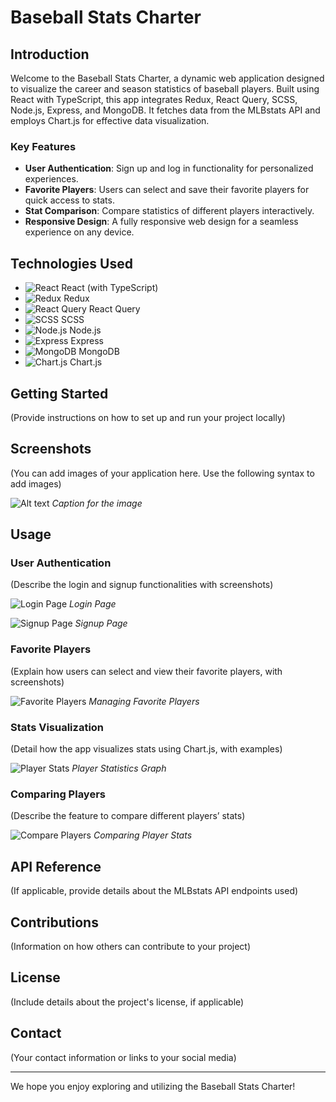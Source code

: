 # Baseball Stats Charter

## Introduction
Welcome to the Baseball Stats Charter, a dynamic web application designed to visualize the career and season statistics of baseball players. Built using React with TypeScript, this app integrates Redux, React Query, SCSS, Node.js, Express, and MongoDB. It fetches data from the MLBstats API and employs Chart.js for effective data visualization.

### Key Features
- **User Authentication**: Sign up and log in functionality for personalized experiences.
- **Favorite Players**: Users can select and save their favorite players for quick access to stats.
- **Stat Comparison**: Compare statistics of different players interactively.
- **Responsive Design**: A fully responsive web design for a seamless experience on any device.

## Technologies Used

- <img src="https://img.shields.io/badge/-React-61DAFB?style=flat-square&logo=react" alt="React"/> React (with TypeScript)
- <img src="https://img.shields.io/badge/-Redux-764ABC?style=flat-square&logo=redux" alt="Redux"/> Redux
- <img src="https://img.shields.io/badge/-React_Query-FF4154?style=flat-square&logo=react-query" alt="React Query"/> React Query
- <img src="https://img.shields.io/badge/-SCSS-CC6699?style=flat-square&logo=sass" alt="SCSS"/> SCSS
- <img src="https://img.shields.io/badge/-Node.js-339933?style=flat-square&logo=nodedotjs" alt="Node.js"/> Node.js
- <img src="https://img.shields.io/badge/-Express-000000?style=flat-square&logo=express" alt="Express"/> Express
- <img src="https://img.shields.io/badge/-MongoDB-47A248?style=flat-square&logo=mongodb" alt="MongoDB"/> MongoDB
- <img src="https://img.shields.io/badge/-Chart.js-FF6384?style=flat-square&logo=chartdotjs" alt="Chart.js"/> Chart.js



## Getting Started
(Provide instructions on how to set up and run your project locally)

## Screenshots
(You can add images of your application here. Use the following syntax to add images)

![Alt text](url_to_image)
*Caption for the image*

## Usage
### User Authentication
(Describe the login and signup functionalities with screenshots)

![Login Page](url_to_image)
*Login Page*

![Signup Page](url_to_image)
*Signup Page*

### Favorite Players
(Explain how users can select and view their favorite players, with screenshots)

![Favorite Players](url_to_image)
*Managing Favorite Players*

### Stats Visualization
(Detail how the app visualizes stats using Chart.js, with examples)

![Player Stats](url_to_image)
*Player Statistics Graph*

### Comparing Players
(Describe the feature to compare different players’ stats)

![Compare Players](url_to_image)
*Comparing Player Stats*

## API Reference
(If applicable, provide details about the MLBstats API endpoints used)

## Contributions
(Information on how others can contribute to your project)

## License
(Include details about the project's license, if applicable)

## Contact
(Your contact information or links to your social media)

---

We hope you enjoy exploring and utilizing the Baseball Stats Charter!
